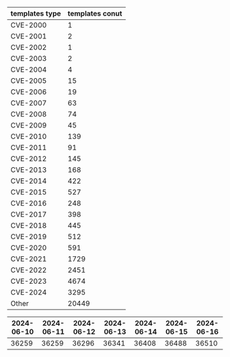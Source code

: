 | templates type | templates conut | 
| --- | --- | 
| CVE-2000 | 1 |
| CVE-2001 | 2 |
| CVE-2002 | 1 |
| CVE-2003 | 2 |
| CVE-2004 | 4 |
| CVE-2005 | 15 |
| CVE-2006 | 19 |
| CVE-2007 | 63 |
| CVE-2008 | 74 |
| CVE-2009 | 45 |
| CVE-2010 | 139 |
| CVE-2011 | 91 |
| CVE-2012 | 145 |
| CVE-2013 | 168 |
| CVE-2014 | 422 |
| CVE-2015 | 527 |
| CVE-2016 | 248 |
| CVE-2017 | 398 |
| CVE-2018 | 445 |
| CVE-2019 | 512 |
| CVE-2020 | 591 |
| CVE-2021 | 1729 |
| CVE-2022 | 2451 |
| CVE-2023 | 4674 |
| CVE-2024 | 3295 |
| Other | 20449 |


|2024-06-10 | 2024-06-11 | 2024-06-12 | 2024-06-13 | 2024-06-14 | 2024-06-15 | 2024-06-16|
|--- | ------ | ------ | ------ | ------ | ------ | ---|
|36259 | 36259 | 36296 | 36341 | 36408 | 36488 | 36510|
